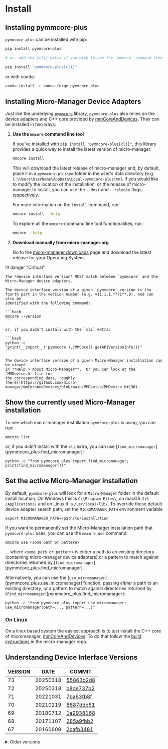 # Install

## Installing pymmcore-plus

`pymmcore-plus` can be installed with pip:

```bash
pip install pymmcore-plus

# or, add the [cli] extra if you wish to use the `mmcore` command line tool:

pip install "pymmcore-plus[cli]"
```

or with conda:

```bash
conda install -c conda-forge pymmcore-plus
```

## Installing Micro-Manager Device Adapters

Just like the underlying [`pymmcore`](https://github.com/micro-manager/pymmcore) library,
`pymmcore-plus` also relies on the device adapters and C++ core provided by
[mmCoreAndDevices](https://github.com/micro-manager/mmCoreAndDevices#mmcoreanddevices).
They can be installed in two ways:

1. **Use the `mmcore` command line tool**

    If you've installed with `pip install "pymmcore-plus[cli]"`, this library provides
    a quick way to install the latest version of micro-manager:

    ```bash
    mmcore install
    ```

    This will download the latest release of micro-manager and, by default, place it in
    a `pymmcore-plus\mm` folder in the user's data directory (e.g. `C:\Users\UserName\AppData\Local\pymmcore-plus\mm`). If you would like to modify
    the location of the installation, or the release of micro-manager to install, you can use
    the `--dest` and `--release` flags respectively.

    For more information on the `install` command, run:

    ```bash
    mmcore install --help
    ```

    To explore all the `mmcore` command line tool functionalities, run:

    ```bash
    mmcore --help
    ```

2. **Download manually from micro-manager.org**

    Go to the [micro-manager
    downloads](https://micro-manager.org/Micro-Manager_Nightly_Builds) page and
    download the latest release for your Operating System.

!!! danger "Critical"

    The *device interface version* MUST match between `pymmcore` and the
    Micro-Manager device adapters.

    The device interface version of a given `pymmcore` version is the
    fourth part in the version number (e.g. v11.1.1.**71**.0), and can also be
    identified with the following command:

    ```bash
    mmcore --version
    ```

    or, if you didn't install with the `cli` extra:

    ```bash
    python -c "print(__import__('pymmcore').CMMCore().getAPIVersionInfo())"
    ```

    The device interface version of a given Micro-Manager installation can be viewed
    in **Help > About Micro-Manager**.  Or you can look at the `MMDevice.h` file for
    the corresponding date, roughly
    [here](https://github.com/micro-manager/mmCoreAndDevices/blob/main/MMDevice/MMDevice.h#L30)

## Show the currently used Micro-Manager installation

To see which micro-manager installation `pymmcore-plus` is using, you
can run:

```shell
mmcore list
```

or, if you didn't install with the `cli` extra, you can use
[`find_micromanager`][pymmcore_plus.find_micromanager]:

```shell
python -c "from pymmcore_plus import find_micromanager; print(find_micromanager())"
```

## Set the active Micro-Manager installation

By default, `pymmcore-plus` will look for a `Micro-Manager` folder in the
default install location. On Windows this is `C:\Program Files\`, on macOS it is
`/Applications/` and on Linux it is `/usr/local/lib/`. To override these default
device adapter search path, set the `MICROMANAGER_PATH` environment variable

```shell
export MICROMANAGER_PATH=/path/to/installation
```

If you want to permanently set the Micro-Manager installation path that
`pymmcore-plus` uses, you can use the `mmcore use` command:

```shell
mmcore use <some path or pattern>
```

... where `<some path or pattern>` is either a path to an existing directory
(containing micro-manager device adapters) or a pattern to match against
directories returned by [`find_micromanager`][pymmcore_plus.find_micromanager].

Alternatively, you can use the
[`use_micromanager`][pymmcore_plus.use_micromanager] function, passing *either*
a path to an existing directory, or a pattern to match against directories
returned by [`find_micromanager`][pymmcore_plus.find_micromanager]:

```shell
python -c "from pymmcore_plus import use_micromanager; use_micromanager(path=..., pattern=...)"
```

### On Linux

On a linux based system the easiest approach is to just install the C++ core of
micromanager,
[mmCoreAndDevices](https://github.com/micro-manager/mmCoreAndDevices#mmcoreanddevices).
To do that follow the [build
instructions](https://github.com/micro-manager/micro-manager/blob/main/doc/how-to-build.md#building-on-unix)
in the micro-manager repo.

## Understanding Device Interface Versions

|VERSION|DATE|COMMIT|
|-------|----|------|
|73|20250318|[55863b2d8](https://github.com/micro-manager/mmCoreAndDevices/commit/55863b2d8)|
|72|20250318|[b8de737b2](https://github.com/micro-manager/mmCoreAndDevices/commit/b8de737b2)|
|71|20221031|[7ba63fb8f](https://github.com/micro-manager/mmCoreAndDevices/commit/7ba63fb8f)|
|70|20210219|[8687ddb51](https://github.com/micro-manager/mmCoreAndDevices/commit/8687ddb51)|
|69|20180712|[1a9938168](https://github.com/micro-manager/mmCoreAndDevices/commit/1a9938168)|
|68|20171107|[285a9fbb2](https://github.com/micro-manager/mmCoreAndDevices/commit/285a9fbb2)|
|67|20160609|[2cafb3481](https://github.com/micro-manager/mmCoreAndDevices/commit/2cafb3481)|

<details>

<summary>Older versions</summary>

|VERSION|DATE|COMMIT|
|-------|----|------|
|66|20160608|[6378720c9](https://github.com/micro-manager/mmCoreAndDevices/commit/6378720c9)|
|65|20150528|[b98858d3b](https://github.com/micro-manager/mmCoreAndDevices/commit/b98858d3b)|
|64|20150515|[6fdcdc274](https://github.com/micro-manager/mmCoreAndDevices/commit/6fdcdc274)|
|63|20150505|[ae4ced454](https://github.com/micro-manager/mmCoreAndDevices/commit/ae4ced454)|
|62|20150501|[38cfde8ef](https://github.com/micro-manager/mmCoreAndDevices/commit/38cfde8ef)|
|61|20140801|[aac034a5c](https://github.com/micro-manager/mmCoreAndDevices/commit/aac034a5c)|
|60|20140618|[cff69f1c2](https://github.com/micro-manager/mmCoreAndDevices/commit/cff69f1c2)|
|59|20140515|[1a3c3c884](https://github.com/micro-manager/mmCoreAndDevices/commit/1a3c3c884)|
|58|20140514|[b3781c0a9](https://github.com/micro-manager/mmCoreAndDevices/commit/b3781c0a9)|
|57|20140125|[97beb0f6c](https://github.com/micro-manager/mmCoreAndDevices/commit/97beb0f6c)|
|56|20140120|[bbf1b852c](https://github.com/micro-manager/mmCoreAndDevices/commit/bbf1b852c)|
|55|20131221|[d9d939aed](https://github.com/micro-manager/mmCoreAndDevices/commit/d9d939aed)|
|54|20131022|[0058a1202](https://github.com/micro-manager/mmCoreAndDevices/commit/0058a1202)|
|53|20121108|[34329bb10](https://github.com/micro-manager/mmCoreAndDevices/commit/34329bb10)|
|52|20120925|[feeeff5d0](https://github.com/micro-manager/mmCoreAndDevices/commit/feeeff5d0)|
|51|20120117|[c62cd71df](https://github.com/micro-manager/mmCoreAndDevices/commit/c62cd71df)|
|50|20120117|[121dea472](https://github.com/micro-manager/mmCoreAndDevices/commit/121dea472)|
|49|20111026|[0f999b4f7](https://github.com/micro-manager/mmCoreAndDevices/commit/0f999b4f7)|
|48|20111010|[5407292c4](https://github.com/micro-manager/mmCoreAndDevices/commit/5407292c4)|
|47|20110916|[de02aa524](https://github.com/micro-manager/mmCoreAndDevices/commit/de02aa524)|
|46|20110915|[f886a5a60](https://github.com/micro-manager/mmCoreAndDevices/commit/f886a5a60)|
|45|20110722|[3de97a552](https://github.com/micro-manager/mmCoreAndDevices/commit/3de97a552)|
|44|20110721|[adffbed3c](https://github.com/micro-manager/mmCoreAndDevices/commit/adffbed3c)|
|43|20110721|[f1fa3260c](https://github.com/micro-manager/mmCoreAndDevices/commit/f1fa3260c)|
|42|20110720|[70d420b79](https://github.com/micro-manager/mmCoreAndDevices/commit/70d420b79)|
|41|20110626|[6f1e9e3c7](https://github.com/micro-manager/mmCoreAndDevices/commit/6f1e9e3c7)|
|40|20110526|[c9c4f901b](https://github.com/micro-manager/mmCoreAndDevices/commit/c9c4f901b)|
|39|20110411|[d6cf30e11](https://github.com/micro-manager/mmCoreAndDevices/commit/d6cf30e11)|
|38|20110324|[5fb856c6d](https://github.com/micro-manager/mmCoreAndDevices/commit/5fb856c6d)|
|39|20110322|[aca92c283](https://github.com/micro-manager/mmCoreAndDevices/commit/aca92c283)|
|38|20101224|[3327c6083](https://github.com/micro-manager/mmCoreAndDevices/commit/3327c6083)|
|37|20101221|[63e284ccf](https://github.com/micro-manager/mmCoreAndDevices/commit/63e284ccf)|
|36|20100920|[7b180c4ef](https://github.com/micro-manager/mmCoreAndDevices/commit/7b180c4ef)|
|35|20100823|[41603ae0c](https://github.com/micro-manager/mmCoreAndDevices/commit/41603ae0c)|
|34|20100202|[5bd9a38d5](https://github.com/micro-manager/mmCoreAndDevices/commit/5bd9a38d5)|
|28|20080911|[ecdc3ffe9](https://github.com/micro-manager/mmCoreAndDevices/commit/ecdc3ffe9)|
|27|20080806|[644297085](https://github.com/micro-manager/mmCoreAndDevices/commit/644297085)|
|26|20080604|[99fd3cd80](https://github.com/micro-manager/mmCoreAndDevices/commit/99fd3cd80)|
|16|20070412|[38ebafde1](https://github.com/micro-manager/mmCoreAndDevices/commit/38ebafde1)|
|15|20070405|[18ec4b48b](https://github.com/micro-manager/mmCoreAndDevices/commit/18ec4b48b)|
|14|20070227|[3b69e7670](https://github.com/micro-manager/mmCoreAndDevices/commit/3b69e7670)|

</details>